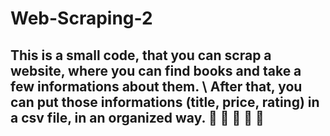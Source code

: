 # Web-Scraping-2
## This is a small code, that you can scrap a website, where you can find books and take a few informations about them. \ After that, you can put those informations (title, price, rating) in a csv file, in an organized way. :notebook_with_decorative_cover: :blue_book: :closed_book: :green_book: :orange_book:

